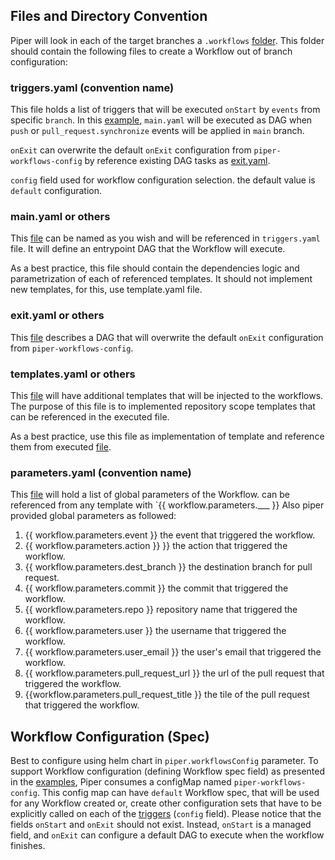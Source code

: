 ## Files and Directory Convention

Piper will look in each of the target branches a `.workflows` [folder](https://github.com/Rookout/piper/tree/main/examples/.workflows). This folder should contain the following files to create a Workflow out of branch configuration:

### triggers.yaml (convention name)

This file holds a list of triggers that will be executed `onStart` by `events` from specific `branch`. In this [example](https://github.com/Rookout/piper/tree/main/examples/.workflows/triggers.yaml), `main.yaml` will be executed as DAG when `push` or `pull_request.synchronize` events will be applied in `main` branch. 

`onExit` can overwrite the default `onExit` configuration from `piper-workflows-config` by reference existing DAG tasks as [exit.yaml](https://github.com/Rookout/piper/tree/main/examples/.workflows/exit.yaml).

`config` field used for workflow configuration selection. the default value is `default` configuration.

###  main.yaml or others 

This [file](https://github.com/Rookout/piper/tree/main/examples/.workflows/main.yaml) can be named as you wish and will be referenced in `triggers.yaml` file. It will define an entrypoint DAG that the Workflow will execute.

As a best practice, this file should contain the dependencies logic and parametrization of each of referenced templates. It should not implement new templates, for this, use template.yaml file.

###  exit.yaml or others

This [file](https://github.com/Rookout/piper/tree/main/examples/.workflows/exit.yaml) describes a DAG that will overwrite the default `onExit` configuration from `piper-workflows-config`.

###  templates.yaml or others

This [file](https://github.com/Rookout/piper/tree/main/examples/.workflows/templates.yaml) will have additional templates that will be injected to the workflows. The purpose of this file is to implemented repository scope templates that can be referenced in the executed file.

As a best practice, use this file as implementation of template and reference them from executed [file](https://github.com/Rookout/piper/tree/main/examples/.workflows/main.yaml).

###  parameters.yaml (convention name)

This [file](https://github.com/Rookout/piper/tree/main/examples/.workflows/parameters.yaml) will hold a list of global parameters of the Workflow. can be referenced from any template with `{{ workflow.parameters.___ }}
Also piper provided global parameters as followed:

1. {{ workflow.parameters.event }} the event that triggered the workflow.
2. {{ workflow.parameters.action }} }} the action that triggered the workflow.
3. {{ workflow.parameters.dest_branch }} the destination branch for pull request.
4. {{ workflow.parameters.commit }} the commit that triggered the workflow.
5. {{ workflow.parameters.repo }} repository name that triggered the workflow.
6. {{ workflow.parameters.user }} the username that triggered the workflow.
7. {{ workflow.parameters.user_email }} the user's email that triggered the workflow.
8. {{ workflow.parameters.pull_request_url }} the url of the pull request that triggered the workflow.
9. {{workflow.parameters.pull_request_title }} the tile of the pull request that triggered the workflow.

## Workflow Configuration (Spec)

Best to configure using helm chart in `piper.workflowsConfig` parameter.
To support Workflow configuration (defining Workflow spec field) as presented in the [examples](https://github.com/Rookout/piper/tree/main/examples/config.yaml), Piper consumes a configMap named `piper-workflows-config`. This config map can have `default` Workflow spec, that will be used for any Workflow created or, create other configuration sets that have to be explicitly called on each of the [triggers](https://github.com/Rookout/piper/tree/main/examples/.workflows/triggers.yaml) (`config` field). Please notice that the fields `onStart` and `onExit` should not exist. Instead, `onStart` is a managed field, and `onExit` can configure a default DAG to execute when the workflow finishes.  
